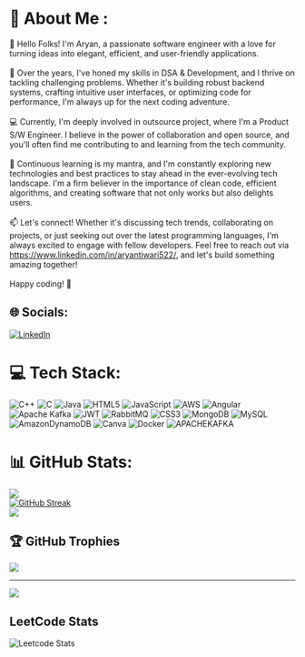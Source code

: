 # 💫 About Me :
👋 Hello Folks! I'm Aryan, a passionate software engineer with a love for turning ideas into elegant, efficient, and user-friendly applications.<br><br>🚀 Over the years, I've honed my skills in DSA & Development, and I thrive on tackling challenging problems. Whether it's building robust backend systems, crafting intuitive user interfaces, or optimizing code for performance, I'm always up for the next coding adventure.<br><br>💻 Currently, I'm deeply involved in outsource project, where I'm a Product S/W Engineer. I believe in the power of collaboration and open source, and you'll often find me contributing to and learning from the tech community.<br><br>🌱 Continuous learning is my mantra, and I'm constantly exploring new technologies and best practices to stay ahead in the ever-evolving tech landscape. I'm a firm believer in the importance of clean code, efficient algorithms, and creating software that not only works but also delights users.<br><br>📫 Let's connect! Whether it's discussing tech trends, collaborating on projects, or just seeking out over the latest programming languages, I'm always excited to engage with fellow developers. Feel free to reach out via https://www.linkedin.com/in/aryantiwari522/, and let's build something amazing together!<br><br>Happy coding! 🚀<br>


## 🌐 Socials:
[![LinkedIn](https://img.shields.io/badge/LinkedIn-%230077B5.svg?logo=linkedin&logoColor=white)](https://linkedin.com/in/aryantiwari522) 

# 💻 Tech Stack:
![C++](https://img.shields.io/badge/c++-%2300599C.svg?style=for-the-badge&logo=c%2B%2B&logoColor=white) ![C](https://img.shields.io/badge/c-%2300599C.svg?style=for-the-badge&logo=c&logoColor=white) ![Java](https://img.shields.io/badge/java-%23ED8B00.svg?style=for-the-badge&logo=openjdk&logoColor=white) ![HTML5](https://img.shields.io/badge/html5-%23E34F26.svg?style=for-the-badge&logo=html5&logoColor=white) ![JavaScript](https://img.shields.io/badge/javascript-%23323330.svg?style=for-the-badge&logo=javascript&logoColor=%23F7DF1E) ![AWS](https://img.shields.io/badge/AWS-%23FF9900.svg?style=for-the-badge&logo=amazon-aws&logoColor=white) ![Angular](https://img.shields.io/badge/angular-%23DD0031.svg?style=for-the-badge&logo=angular&logoColor=white) ![Apache Kafka](https://img.shields.io/badge/Apache%20Kafka-000?style=for-the-badge&logo=apachekafka) ![JWT](https://img.shields.io/badge/JWT-black?style=for-the-badge&logo=JSON%20web%20tokens) ![RabbitMQ](https://img.shields.io/badge/rabbitmq-FF6600?style=for-the-badge&logo=rabbitmq&logoColor=white) ![CSS3](https://img.shields.io/badge/css3-%231572B6.svg?style=for-the-badge&logo=css3&logoColor=white) ![MongoDB](https://img.shields.io/badge/MongoDB-%234ea94b.svg?style=for-the-badge&logo=mongodb&logoColor=white) ![MySQL](https://img.shields.io/badge/mysql-%2300000f.svg?style=for-the-badge&logo=mysql&logoColor=white) ![AmazonDynamoDB](https://img.shields.io/badge/Amazon%20DynamoDB-4053D6?style=for-the-badge&logo=Amazon%20DynamoDB&logoColor=white) ![Canva](https://img.shields.io/badge/Canva-%2300C4CC.svg?style=for-the-badge&logo=Canva&logoColor=white) ![Docker](https://img.shields.io/badge/docker-%230db7ed.svg?style=for-the-badge&logo=docker&logoColor=white) ![APACHEKAFKA](https://img.shields.io/badge/apachekafka-231F20.svg?style=for-the-badge&logo=apachekafka&logoColor=white&color=%23231F20)
# 📊 GitHub Stats:
![](https://github-readme-stats.vercel.app/api?username=aryantiwari522&theme=dark&hide_border=false&include_all_commits=false&count_private=false)<br/>
[![GitHub Streak](https://streak-stats.demolab.com/?user=aryantiwari522&theme=dark)](https://git.io/streak-stats)<br/>
![](https://github-readme-stats.vercel.app/api/top-langs/?username=aryantiwari522&theme=dark&hide_border=false&include_all_commits=false&count_private=false&layout=compact)

## 🏆 GitHub Trophies
![](https://github-profile-trophy.vercel.app/?username=aryantiwari522&theme=chalk&no-frame=false&no-bg=true&margin-w=4)

---
[![](https://visitcount.itsvg.in/api?id=aryantiwari522&icon=0&color=0)](https://visitcount.itsvg.in)

<!-- Proudly created with GPRM ( https://gprm.itsvg.in ) -->

##  LeetCode Stats
![Leetcode Stats](https://leetcard.jacoblin.cool/aryan522)
